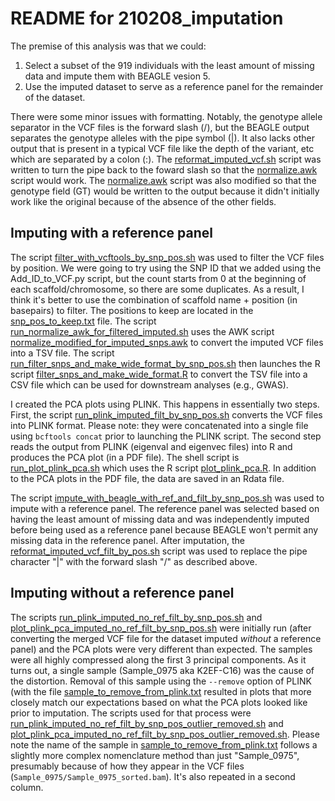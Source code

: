 # README for 210208_imputation
The premise of this analysis was that we could:
1. Select a subset of the 919 individuals with the least amount of missing data and impute them with BEAGLE vesion 5.
2. Use the imputed dataset to serve as a reference panel for the remainder of the dataset.

There were some minor issues with formatting. Notably, the genotype allele separator in the VCF files is the forward slash (/), but the BEAGLE output separates the genotype alleles with the pipe symbol (|). It also lacks other output that is present in a typical VCF file like the depth of the variant, etc which are separated by a colon (:).  The [reformat_imputed_vcf.sh](reformat_imputed_vcf.sh) script was written to turn the pipe back to the foward slash so that the [normalize.awk](normalize.awk) script would work. The [normalize.awk](normalize.awk) script was also modified so that the genotype field (GT) would be written to the output because it didn't initially work like the original because of the absence of the other fields.

## Imputing with a reference panel
The script [filter_with_vcftools_by_snp_pos.sh](filter_with_vcftools_by_snp_pos.sh) was used to filter the VCF files by position. We were going to try using the SNP ID that we added using the Add_ID_to_VCF.py script, but the count starts from 0 at the beginning of each scaffold/chromosome, so there are some duplicates. As a result, I think it's better to use the combination of scaffold name + position (in basepairs) to filter. The positions to keep are located in the [snp_pos_to_keep.txt](snp_pos_to_keep.txt) file. The script [run_normalize_awk_for_filtered_imputed.sh](run_normalize_awk_for_filtered_imputed.sh) uses the AWK script [normalize_modified_for_imputed_snps.awk](normalize_modified_for_imputed_snps.awk) to convert the imputed VCF files into a TSV file. The script [run_filter_snps_and_make_wide_format_by_snp_pos.sh](run_filter_snps_and_make_wide_format_by_snp_pos.sh) then launches the R script [filter_snps_and_make_wide_format.R](filter_snps_and_make_wide_format.R) to convert the TSV file into a CSV file which can be used for downstream analyses (e.g., GWAS).

I created the PCA plots using PLINK. This happens in essentially two steps. First, the script [run_plink_imputed_filt_by_snp_pos.sh](run_plink_imputed_filt_by_snp_pos.sh) converts the VCF files into PLINK format. Please note: they were concatenated into a single file using ```bcftools concat``` prior to launching the PLINK script. The second step reads the output from PLINK (eigenval and eigenvec files) into R and produces the PCA plot (in a PDF file). The shell script is [run_plot_plink_pca.sh](run_plot_plink_pca.sh) which uses the R script [plot_plink_pca.R](plot_plink_pca.R). In addition to the PCA plots in the PDF file, the data are saved in an Rdata file.

The script [impute_with_beagle_with_ref_and_filt_by_snp_pos.sh](impute_with_beagle_with_ref_and_filt_by_snp_pos.sh) was used to impute with a reference panel. The reference panel was selected based on having the least amount of missing data and was independently imputed before being used as a reference panel because BEAGLE won't permit any missing data in the reference panel. After imputation, the [reformat_imputed_vcf_filt_by_pos.sh](reformat_imputed_vcf_filt_by_pos.sh) script was used to replace the pipe character "|" with the forward slash "/" as described above.

## Imputing without a reference panel

The scripts [run_plink_imputed_no_ref_filt_by_snp_pos.sh](run_plink_imputed_no_ref_filt_by_snp_pos.sh) and [plot_plink_pca_imputed_no_ref_filt_by_snp_pos.sh](plot_plink_pca_imputed_no_ref_filt_by_snp_pos.sh) were initially run (after converting the merged VCF file for the dataset imputed _without_ a reference panel) and the PCA plots were very different than expected. The samples were all highly compressed along the first 3 principal components. As it turns out, a single sample (Sample_0975 aka K2EF-C16) was the cause of the distortion. Removal of this sample using the ```--remove``` option of PLINK (with the file  [sample_to_remove_from_plink.txt](sample_to_remove_from_plink.txt) resulted in plots that more closely match our expectations based on what the PCA plots looked like prior to imputation. The scripts used for that process were [run_plink_imputed_no_ref_filt_by_snp_pos_outlier_removed.sh](run_plink_imputed_no_ref_filt_by_snp_pos_outlier_removed.sh) and [plot_plink_pca_imputed_no_ref_filt_by_snp_pos_outlier_removed.sh](plot_plink_pca_imputed_no_ref_filt_by_snp_pos_outlier_removed.sh). Please note the name of the sample in [sample_to_remove_from_plink.txt](sample_to_remove_from_plink.txt) follows a slightly more complex nomenclature method than just "Sample_0975", presumably because of how they appear in the VCF files (```Sample_0975/Sample_0975_sorted.bam```). It's also repeated in a second column.
